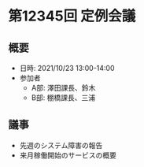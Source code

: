 # 第12345回 定例会議

## 概要
- 日時: 2021/10/23 13:00-14:00
- 参加者
  - A部: 澤田課長、鈴木
  - B部: 棚橋課長、三浦

## 議事
- 先週のシステム障害の報告
- 来月稼働開始のサービスの概要
